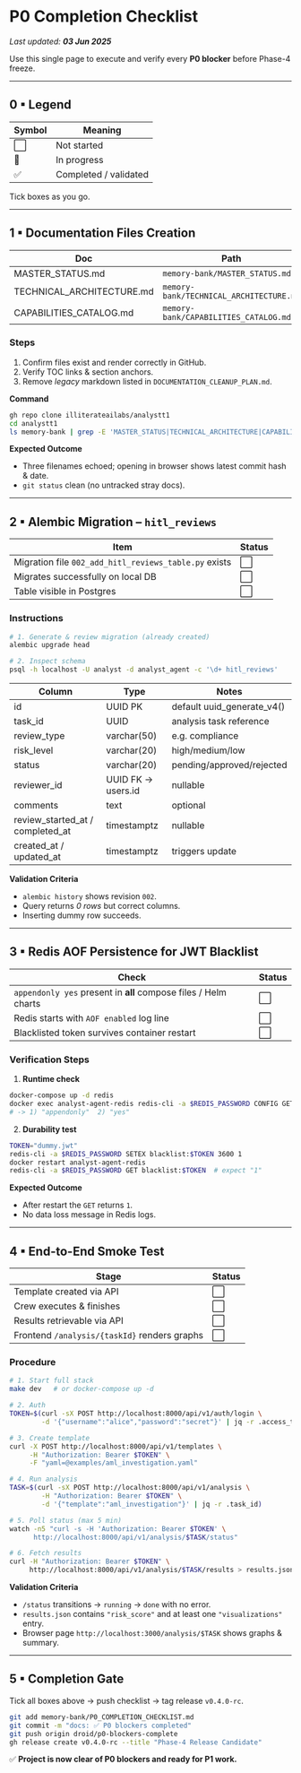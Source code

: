 # P0 Completion Checklist  
_Last updated: **03 Jun 2025**_

Use this single page to execute and verify every **P0 blocker** before Phase-4 freeze.

---

## 0 ▪ Legend

| Symbol | Meaning |
|--------|---------|
| ⬜ | Not started |
| 🔄 | In progress |
| ✅ | Completed / validated |

Tick boxes as you go.  

---

## 1 ▪ Documentation Files Creation

| Doc | Path | Status |
|-----|------|--------|
| MASTER_STATUS.md | `memory-bank/MASTER_STATUS.md` | ⬜ |
| TECHNICAL_ARCHITECTURE.md | `memory-bank/TECHNICAL_ARCHITECTURE.md` | ⬜ |
| CAPABILITIES_CATALOG.md | `memory-bank/CAPABILITIES_CATALOG.md` | ⬜ |

### Steps

1. Confirm files exist and render correctly in GitHub.  
2. Verify TOC links & section anchors.  
3. Remove _legacy_ markdown listed in `DOCUMENTATION_CLEANUP_PLAN.md`.

**Command**

```bash
gh repo clone illiterateailabs/analystt1
cd analystt1
ls memory-bank | grep -E 'MASTER_STATUS|TECHNICAL_ARCHITECTURE|CAPABILITIES_CATALOG'
```

**Expected Outcome**

* Three filenames echoed; opening in browser shows latest commit hash & date.  
* `git status` clean (no untracked stray docs).

---

## 2 ▪ Alembic Migration – `hitl_reviews`

| Item | Status |
|------|--------|
| Migration file `002_add_hitl_reviews_table.py` exists | ⬜ |
| Migrates successfully on local DB | ⬜ |
| Table visible in Postgres | ⬜ |

### Instructions

```bash
# 1. Generate & review migration (already created)
alembic upgrade head

# 2. Inspect schema
psql -h localhost -U analyst -d analyst_agent -c '\d+ hitl_reviews'
```

| Column | Type | Notes |
|--------|------|-------|
| id | UUID PK | default uuid_generate_v4() |
| task_id | UUID | analysis task reference |
| review_type | varchar(50) | e.g. compliance |
| risk_level | varchar(20) | high/medium/low |
| status | varchar(20) | pending/approved/rejected |
| reviewer_id | UUID FK → users.id | nullable |
| comments | text | optional |
| review_started_at / completed_at | timestamptz | nullable |
| created_at / updated_at | timestamptz | triggers update |

**Validation Criteria**

* `alembic history` shows revision `002`.  
* Query returns _0 rows_ but correct columns.  
* Inserting dummy row succeeds.

---

## 3 ▪ Redis AOF Persistence for JWT Blacklist

| Check | Status |
|-------|--------|
| `appendonly yes` present in **all** compose files / Helm charts | ⬜ |
| Redis starts with `AOF enabled` log line | ⬜ |
| Blacklisted token survives container restart | ⬜ |

### Verification Steps

1. **Runtime check**

```bash
docker-compose up -d redis
docker exec analyst-agent-redis redis-cli -a $REDIS_PASSWORD CONFIG GET appendonly
# -> 1) "appendonly"  2) "yes"
```

2. **Durability test**

```bash
TOKEN="dummy.jwt"
redis-cli -a $REDIS_PASSWORD SETEX blacklist:$TOKEN 3600 1
docker restart analyst-agent-redis
redis-cli -a $REDIS_PASSWORD GET blacklist:$TOKEN  # expect "1"
```

**Expected Outcome**

* After restart the `GET` returns `1`.  
* No data loss message in Redis logs.

---

## 4 ▪ End-to-End Smoke Test

| Stage | Status |
|-------|--------|
| Template created via API | ⬜ |
| Crew executes & finishes | ⬜ |
| Results retrievable via API | ⬜ |
| Frontend `/analysis/{taskId}` renders graphs | ⬜ |

### Procedure

```bash
# 1. Start full stack
make dev   # or docker-compose up -d

# 2. Auth
TOKEN=$(curl -sX POST http://localhost:8000/api/v1/auth/login \
        -d '{"username":"alice","password":"secret"}' | jq -r .access_token)

# 3. Create template
curl -X POST http://localhost:8000/api/v1/templates \
     -H "Authorization: Bearer $TOKEN" \
     -F "yaml=@examples/aml_investigation.yaml"

# 4. Run analysis
TASK=$(curl -sX POST http://localhost:8000/api/v1/analysis \
        -H "Authorization: Bearer $TOKEN" \
        -d '{"template":"aml_investigation"}' | jq -r .task_id)

# 5. Poll status (max 5 min)
watch -n5 "curl -s -H 'Authorization: Bearer $TOKEN' \
      http://localhost:8000/api/v1/analysis/$TASK/status"

# 6. Fetch results
curl -H "Authorization: Bearer $TOKEN" \
     http://localhost:8000/api/v1/analysis/$TASK/results > results.json
```

**Validation Criteria**

* `/status` transitions → `running` → `done` with no error.  
* `results.json` contains `"risk_score"` and at least one `"visualizations"` entry.  
* Browser page `http://localhost:3000/analysis/$TASK` shows graphs & summary.

---

## 5 ▪ Completion Gate

Tick all boxes above → push checklist → tag release `v0.4.0-rc`.  

```bash
git add memory-bank/P0_COMPLETION_CHECKLIST.md
git commit -m "docs: ✅ P0 blockers completed"
git push origin droid/p0-blockers-complete
gh release create v0.4.0-rc --title "Phase-4 Release Candidate"
```

✅ **Project is now clear of P0 blockers and ready for P1 work.**
